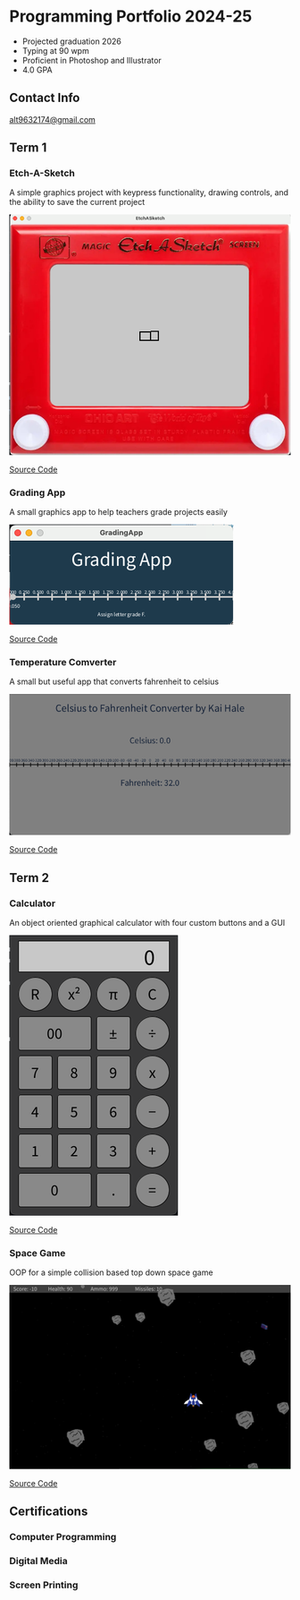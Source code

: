 # Programming Portfolio 2024-25
* Projected graduation 2026
* Typing at 90 wpm
* Proficient in Photoshop and Illustrator
* 4.0 GPA

## Contact Info
alt9632174@gmail.com

## Term 1
### Etch-A-Sketch
A simple graphics project with keypress functionality, drawing controls, and the ability to save the current project

![Running App](https://github.com/SpaceCheetah322/programmingportfolio/blob/main/images/Etch.png?raw=true)

[Source Code](https://github.com/SpaceCheetah322/programmingportfolio/tree/main/src/term1/EtchASketch)

### Grading App
A small graphics app to help teachers grade projects easily

![Running App](https://github.com/SpaceCheetah322/programmingportfolio/blob/main/images/Grades.png?raw=true)

[Source Code](https://github.com/SpaceCheetah322/programmingportfolio/tree/main/src/term1/GradingApp)

### Temperature Comverter
A small but useful app that converts fahrenheit to celsius

![Running App](https://github.com/SpaceCheetah322/programmingportfolio/blob/main/images/TempConv.png?raw=true)

[Source Code](https://github.com/SpaceCheetah322/programmingportfolio/tree/main/src/term1/GradingApp)

## Term 2
### Calculator

An object oriented graphical calculator with four custom buttons and a GUI

![Running App](https://github.com/SpaceCheetah322/programmingportfolio/blob/main/images/Calc.png?raw=true)

[Source Code](https://github.com/SpaceCheetah322/programmingportfolio/tree/main/src/term2/Calculator)

### Space Game

OOP for a simple collision based top down space game

![Running App](https://github.com/SpaceCheetah322/programmingportfolio/blob/main/images/SpaceGame.png)

[Source Code](https://github.com/SpaceCheetah322/programmingportfolio/tree/main/src/term2/Spacegame)

## Certifications
### Computer Programming

### Digital Media

### Screen Printing
